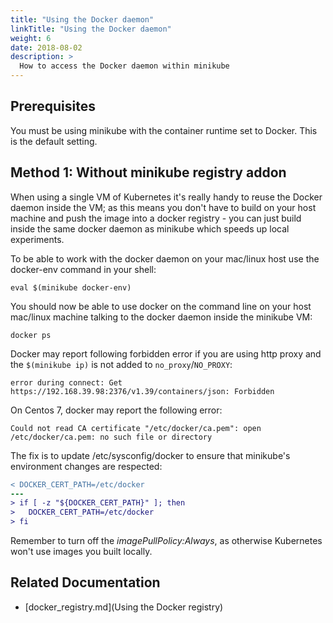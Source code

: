 ```yaml
---
title: "Using the Docker daemon"
linkTitle: "Using the Docker daemon"
weight: 6
date: 2018-08-02
description: >
  How to access the Docker daemon within minikube
---
```


## Prerequisites

You must be using minikube with the container runtime set to Docker. This is the default setting.

## Method 1: Without minikube registry addon

When using a single VM of Kubernetes it's really handy to reuse the Docker daemon inside the VM; as this means you don't have to build on your host machine and push the image into a docker registry - you can just build inside the same docker daemon as minikube which speeds up local experiments.

To be able to work with the docker daemon on your mac/linux host use the docker-env command in your shell:

```shell
eval $(minikube docker-env)
```

You should now be able to use docker on the command line on your host mac/linux machine talking to the docker daemon inside the minikube VM:

```shell
docker ps
```

Docker may report following forbidden error if you are using http proxy and the `$(minikube ip)` is not added to `no_proxy`/`NO_PROXY`:

```shell
error during connect: Get https://192.168.39.98:2376/v1.39/containers/json: Forbidden
```

On Centos 7, docker may report the following error:

```shell
Could not read CA certificate "/etc/docker/ca.pem": open /etc/docker/ca.pem: no such file or directory
```

The fix is to update /etc/sysconfig/docker to ensure that minikube's environment changes are respected:

```diff
< DOCKER_CERT_PATH=/etc/docker
---
> if [ -z "${DOCKER_CERT_PATH}" ]; then
>   DOCKER_CERT_PATH=/etc/docker
> fi
```

Remember to turn off the _imagePullPolicy:Always_, as otherwise Kubernetes won't use images you built locally.

##  Related Documentation

- [docker_registry.md](Using the Docker registry)